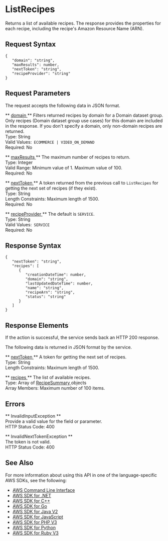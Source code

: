 # ListRecipes<a name="API_ListRecipes"></a>

Returns a list of available recipes\. The response provides the properties for each recipe, including the recipe's Amazon Resource Name \(ARN\)\.

## Request Syntax<a name="API_ListRecipes_RequestSyntax"></a>

```
{
   "domain": "string",
   "maxResults": number,
   "nextToken": "string",
   "recipeProvider": "string"
}
```

## Request Parameters<a name="API_ListRecipes_RequestParameters"></a>

The request accepts the following data in JSON format\.

 ** [ domain ](#API_ListRecipes_RequestSyntax) **   <a name="personalize-ListRecipes-request-domain"></a>
 Filters returned recipes by domain for a Domain dataset group\. Only recipes \(Domain dataset group use cases\) for this domain are included in the response\. If you don't specify a domain, only non\-domain recipes are returned\.   
Type: String  
Valid Values:` ECOMMERCE | VIDEO_ON_DEMAND`   
Required: No

 ** [ maxResults ](#API_ListRecipes_RequestSyntax) **   <a name="personalize-ListRecipes-request-maxResults"></a>
The maximum number of recipes to return\.  
Type: Integer  
Valid Range: Minimum value of 1\. Maximum value of 100\.  
Required: No

 ** [ nextToken ](#API_ListRecipes_RequestSyntax) **   <a name="personalize-ListRecipes-request-nextToken"></a>
A token returned from the previous call to `ListRecipes` for getting the next set of recipes \(if they exist\)\.  
Type: String  
Length Constraints: Maximum length of 1500\.  
Required: No

 ** [ recipeProvider ](#API_ListRecipes_RequestSyntax) **   <a name="personalize-ListRecipes-request-recipeProvider"></a>
The default is `SERVICE`\.  
Type: String  
Valid Values:` SERVICE`   
Required: No

## Response Syntax<a name="API_ListRecipes_ResponseSyntax"></a>

```
{
   "nextToken": "string",
   "recipes": [ 
      { 
         "creationDateTime": number,
         "domain": "string",
         "lastUpdatedDateTime": number,
         "name": "string",
         "recipeArn": "string",
         "status": "string"
      }
   ]
}
```

## Response Elements<a name="API_ListRecipes_ResponseElements"></a>

If the action is successful, the service sends back an HTTP 200 response\.

The following data is returned in JSON format by the service\.

 ** [ nextToken ](#API_ListRecipes_ResponseSyntax) **   <a name="personalize-ListRecipes-response-nextToken"></a>
A token for getting the next set of recipes\.  
Type: String  
Length Constraints: Maximum length of 1500\.

 ** [ recipes ](#API_ListRecipes_ResponseSyntax) **   <a name="personalize-ListRecipes-response-recipes"></a>
The list of available recipes\.  
Type: Array of [ RecipeSummary ](API_RecipeSummary.md) objects  
Array Members: Maximum number of 100 items\.

## Errors<a name="API_ListRecipes_Errors"></a>

 ** InvalidInputException **   
Provide a valid value for the field or parameter\.  
HTTP Status Code: 400

 ** InvalidNextTokenException **   
The token is not valid\.  
HTTP Status Code: 400

## See Also<a name="API_ListRecipes_SeeAlso"></a>

For more information about using this API in one of the language\-specific AWS SDKs, see the following:
+  [ AWS Command Line Interface](https://docs.aws.amazon.com/goto/aws-cli/personalize-2018-05-22/ListRecipes) 
+  [ AWS SDK for \.NET](https://docs.aws.amazon.com/goto/DotNetSDKV3/personalize-2018-05-22/ListRecipes) 
+  [ AWS SDK for C\+\+](https://docs.aws.amazon.com/goto/SdkForCpp/personalize-2018-05-22/ListRecipes) 
+  [ AWS SDK for Go](https://docs.aws.amazon.com/goto/SdkForGoV1/personalize-2018-05-22/ListRecipes) 
+  [ AWS SDK for Java V2](https://docs.aws.amazon.com/goto/SdkForJavaV2/personalize-2018-05-22/ListRecipes) 
+  [ AWS SDK for JavaScript](https://docs.aws.amazon.com/goto/AWSJavaScriptSDK/personalize-2018-05-22/ListRecipes) 
+  [ AWS SDK for PHP V3](https://docs.aws.amazon.com/goto/SdkForPHPV3/personalize-2018-05-22/ListRecipes) 
+  [ AWS SDK for Python](https://docs.aws.amazon.com/goto/boto3/personalize-2018-05-22/ListRecipes) 
+  [ AWS SDK for Ruby V3](https://docs.aws.amazon.com/goto/SdkForRubyV3/personalize-2018-05-22/ListRecipes) 